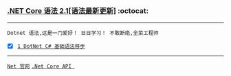 ### [.NET Core 语法 2.1[语法最新更新]](#top) <b id="top"></b>  :octocat:

----
`Dotnet 语法,这是一门爱好！ 日日学习！ 不敢断绝,全菜工程师`

- [x] [`1 DotNet C# 基础语法移步`](https://github.com/kickgod/Rear-End/tree/master/CSharp/Basic)


----
[`Net 官网`](https://dotnet.microsoft.com/) [`.Net Core API `](https://docs.microsoft.com/zh-cn/dotnet/api/)
